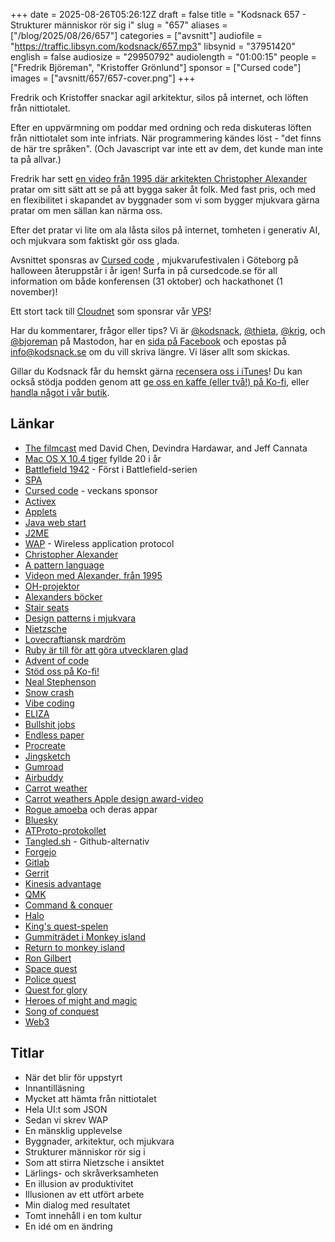+++
date = 2025-08-26T05:26:12Z
draft = false
title = "Kodsnack 657 - Strukturer människor rör sig i"
slug = "657"
aliases = ["/blog/2025/08/26/657"]
categories = ["avsnitt"]
audiofile = "https://traffic.libsyn.com/kodsnack/657.mp3"
libsynid = "37951420"
english = false
audiosize = "29950792"
audiolength = "01:00:15"
people = ["Fredrik Björeman", "Kristoffer Grönlund"]
sponsor = ["Cursed code"]
images = ["avsnitt/657/657-cover.png"]
+++

Fredrik och Kristoffer snackar agil arkitektur, silos på internet, och löften från nittiotalet.

Efter en uppvärmning om poddar med ordning och reda diskuteras löften från nittiotalet som inte infriats. När programmering kändes löst - "det finns de här tre språken". (Och Javascript var inte ett av dem, det kunde man inte ta på allvar.)

Fredrik har sett [en video från 1995 där arkitekten Christopher Alexander](https://www.youtube.com/watch?v=a8wPKso-J4A&list=WL&index=24) pratar om sitt sätt att se på att bygga saker åt folk. Med fast pris, och med en flexibilitet i skapandet av byggnader som vi som bygger mjukvara gärna pratar om men sällan kan närma oss.

Efter det pratar vi lite om ala låsta silos på internet, tomheten i generativ AI, och mjukvara som faktiskt gör oss glada.

Avsnittet sponsras av [Cursed code](https://www.cursedcode.se/) , mjukvarufestivalen i Göteborg på halloween återuppstår i år igen! Surfa in på cursedcode.se för all information om både konferensen (31 oktober) och hackathonet (1 november)!

Ett stort tack till [Cloudnet](https://www.cloudnet.se) som sponsrar vår [VPS](https://en.wikipedia.org/wiki/Virtual_private_server)!

Har du kommentarer, frågor eller tips? Vi är [@kodsnack](https://social.podsnack.se/@kodsnack), [@thieta](https://6510.nu/@thieta), [@krig](https://6510.nu/@krig), och [@bjoreman](https://toot.cafe/@bjoreman) på Mastodon, har en [sida på Facebook](https://www.facebook.com/) och epostas på [info@kodsnack.se](mailto:info@kodsnack.se) om du vill skriva längre. Vi läser allt som skickas.

Gillar du Kodsnack får du hemskt gärna [recensera oss i iTunes](https://itunes.apple.com/se/podcast/kodsnack/id561631498?l=en)! Du kan också stödja podden genom att <a href="https://ko-fi.com/kodsnack" rel="payment">ge oss en kaffe (eller två!) på Ko-fi</a>, eller [handla något i vår butik](https://shop.spreadshirt.se/kodsnack/).

## Länkar
* [The filmcast](https://audioboom.com/channels/4997224-the-filmcast) med David Chen, Devindra Hardawar, and Jeff Cannata
* [Mac OS X 10.4 tiger](https://arstechnica.com/gadgets/2005/04/macosx-10-4/) fyllde 20 i år
* [Battlefield 1942](https://en.wikipedia.org/wiki/Battlefield_1942) - Först i Battlefield-serien
* [SPA](https://en.wikipedia.org/wiki/Single-page_application)
* [Cursed code](https://www.cursedcode.se/) - veckans sponsor
* [Activex](https://en.wikipedia.org/wiki/ActiveX)
* [Applets](https://en.wikipedia.org/w/index.php?search=Java+applet&title=Special%3ASearch&profile=advanced&fulltext=1&ns0=1)
* [Java web start](https://en.wikipedia.org/wiki/Java_Web_Start)
* [J2ME](https://en.wikipedia.org/wiki/Java_Platform,_Micro_Edition)
* [WAP](https://en.wikipedia.org/wiki/Wireless_Application_Protocol) - Wireless application protocol
* [Christopher Alexander](https://en.wikipedia.org/wiki/Christopher_Alexander)
* [A pattern language](https://en.wikipedia.org/wiki/A_Pattern_Language)
* [Videon med Alexander, från 1995](https://www.youtube.com/watch?v=a8wPKso-J4A&list=WL&index=24)
* [OH-projektor](https://en.wikipedia.org/wiki/Overhead_projector)
* [Alexanders böcker](https://en.wikipedia.org/wiki/Christopher_Alexander#Author)
* [Stair seats](https://patternlanguage.cc/Patterns/Stair-Seats-%28125%29)
* [Design patterns i mjukvara](https://en.wikipedia.org/wiki/Software_design_pattern)
* [Nietzsche](https://en.wikipedia.org/wiki/Friedrich_Nietzsche)
* [Lovecraftiansk mardröm](https://www.google.com/search?client=safari&sca_esv=9af576ba51133c82&rls=en&sxsrf=AE3TifObjeX3i38VwPaPpJtc20AUQa8mZQ:1756101189239&udm=2&fbs=AIIjpHw2KGh6wpocn18KLjPMw8n5hbs_MEok0im-cglyXMxaEamcXOHBK95QQlnPBUo532Mb38VEvyhakqGSYTc2YL17OZY6ymNRpY-E03FmBwubw_KUnHjRNaxBooo_zsRiOktJA_Q_xpiaPd1Cc84s6c5yOB0gKpV8dUc2DDZFDW9qCTFc3uKWwAI88N2vUD-EIulkdCCT&q=lovecraftian+nightmare&sa=X&ved=2ahUKEwiQ6MvcoqWPAxUnHxAIHRG0PBUQtKgLegQIEhAB&biw=1268&bih=928&dpr=2)
* [Ruby är till för att göra utvecklaren glad](https://en.wikipedia.org/wiki/Ruby_%28programming_language%29#Semantics_and_philosophy)
* [Advent of code](https://adventofcode.com/)
* [Stöd oss på Ko-fi!](https://ko-fi.com/kodsnack)
* [Neal Stephenson](https://en.wikipedia.org/wiki/Neal_Stephenson)
* [Snow crash](https://en.wikipedia.org/wiki/Snow_Crash)
* [Vibe coding](https://en.wikipedia.org/wiki/Vibe_coding)
* [ELIZA](https://en.wikipedia.org/wiki/ELIZA)
* [Bullshit jobs](https://en.wikipedia.org/wiki/Bullshit_Jobs)
* [Endless paper](https://www.endlesspaper.app/)
* [Procreate](https://procreate.com/)
* [Jingsketch](https://jingsketch.gumroad.com/)
* [Gumroad](https://gumroad.com/)
* [Airbuddy](https://v2.airbuddy.app/)
* [Carrot weather](https://www.meetcarrot.com/weather/)
* [Carrot weathers Apple design award-video](https://www.youtube.com/watch?v=v9bVA94se1o)
* [Rogue amoeba](https://rogueamoeba.com/) och deras appar
* [Bluesky](https://en.wikipedia.org/wiki/Bluesky)
* [ATProto-protokollet](https://en.wikipedia.org/wiki/AT_Protocol)
* [Tangled.sh](https://tangled.sh/) - Github-alternativ
* [Forgejo](https://en.wikipedia.org/wiki/Gitea#Forgejo_fork)
* [Gitlab](https://en.wikipedia.org/wiki/GitLab)
* [Gerrit](https://en.wikipedia.org/wiki/Gerrit_%28software%29)
* [Kinesis advantage](https://en.wikipedia.org/wiki/Kinesis_%28keyboard%29#Contoured_/_Advantage)
* [QMK](https://qmk.fm/)
* [Command & conquer](https://en.wikipedia.org/wiki/Command_%26_Conquer_%281995_video_game%29)
* [Halo](https://en.wikipedia.org/wiki/Halo:_Combat_Evolved)
* [King's quest-spelen](https://en.wikipedia.org/wiki/King%27s_Quest)
* [Gummiträdet i Monkey island](https://www.youtube.com/watch?v=3PDGq9NVsmI)
* [Return to monkey island](https://returntomonkeyisland.com/)
* [Ron Gilbert](https://www.grumpygamer.com/)
* [Space quest](https://en.wikipedia.org/wiki/Space_Quest)
* [Police quest](https://en.wikipedia.org/wiki/Police_Quest)
* [Quest for glory](https://en.wikipedia.org/wiki/Quest_for_Glory)
* [Heroes of might and magic](https://en.wikipedia.org/wiki/Heroes_of_Might_and_Magic)
* [Song of conquest](https://www.songsofconquest.com/)
* [Web3](https://en.wikipedia.org/wiki/Web3)

## Titlar
* När det blir för uppstyrt
* Innantilläsning
* Mycket att hämta från nittiotalet
* Hela UI:t som JSON
* Sedan vi skrev WAP
* En mänsklig upplevelse
* Byggnader, arkitektur, och mjukvara
* Strukturer människor rör sig i
* Som att stirra Nietzsche i ansiktet
* Lärlings- och skråverksamheten
* En illusion av produktivitet
* Illusionen av ett utfört arbete
* Min dialog med resultatet
* Tomt innehåll i en tom kultur
* En idé om en ändring